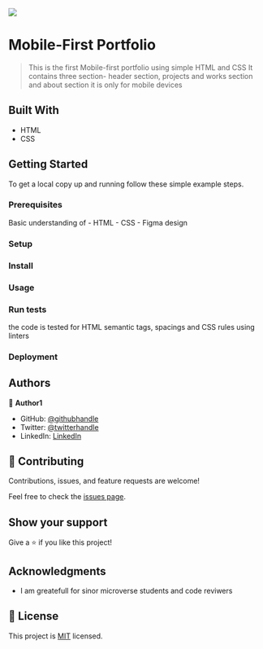 ![](https://img.shields.io/badge/Microverse-blueviolet)

# Mobile-First Portfolio

> This is the first Mobile-first portfolio using simple HTML and CSS
> It contains three section- header section, projects and works section and about section
> it is only for mobile devices

## Built With

- HTML
- CSS

## Getting Started

To get a local copy up and running follow these simple example steps.

### Prerequisites

Basic understanding of - HTML - CSS - Figma design

### Setup

### Install

### Usage

### Run tests
the code is tested for HTML semantic tags, spacings and CSS rules using linters

### Deployment

## Authors

👤 **Author1**

- GitHub: [@githubhandle](https://github.com/belaymit?tab=repositories)
- Twitter: [@twitterhandle](https://twitter.com/2belamit)
- LinkedIn: [LinkedIn](https://www.linkedin.com/in/belay-birhanu-144ba714b/)

## 🤝 Contributing

Contributions, issues, and feature requests are welcome!

Feel free to check the [issues page](../../issues/).

## Show your support

Give a ⭐️ if you like this project!

## Acknowledgments

- I am greatefull for sinor microverse students and code reviwers

## 📝 License

This project is [MIT](./LICENSE) licensed.
